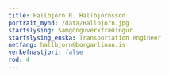 ```yaml
---
title: Hallbjörn R. Hallbjörnsson
portrait_mynd: /data/Hallbjorn.jpg
starfslysing: Samgönguverkfræðingur
starfslysing_enska: Transportation engineer
netfang: hallbjorn@borgarlinan.is
verkefnastjori: false
rod: 4
---
```


